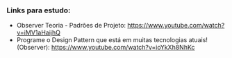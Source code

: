 ### Links para estudo:
- Observer Teoria - Padrões de Projeto: https://www.youtube.com/watch?v=iMV1aHaijhQ
- Programe o Design Pattern que está em muitas tecnologias atuais! (Observer): https://www.youtube.com/watch?v=ioYkXh8NhKc
